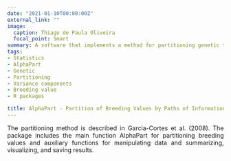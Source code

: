 ```yaml
---
date: "2021-01-10T00:00:00Z"
external_link: ""
image:
  caption: Thiago de Paula Oliveira
  focal_point: Smart
summary: A software that implements a method for partitioning genetic trends to quantify the sources of genetic gain in breeding programmes.  
tags:
- Statistics
- AlphaPart
- Genetic
- Partitioning
- Variance components
- Breeding value
- R packages

title: AlphaPart - Partition of Breeding Values by Paths of Information
---
```


<p align="justify">
The partitioning method is described in Garcia-Cortes et al. (2008). The package includes the main function AlphaPart for partitioning breeding values and auxiliary functions for manipulating data and summarizing, visualizing, and saving results.
</p>

